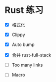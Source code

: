 # Rust 练习

- [x] 格式化

- [x] Clippy

- [x] Auto bump

- [x] 合并 rust-full-stack

- [ ] Too many links

- [ ] Macro
